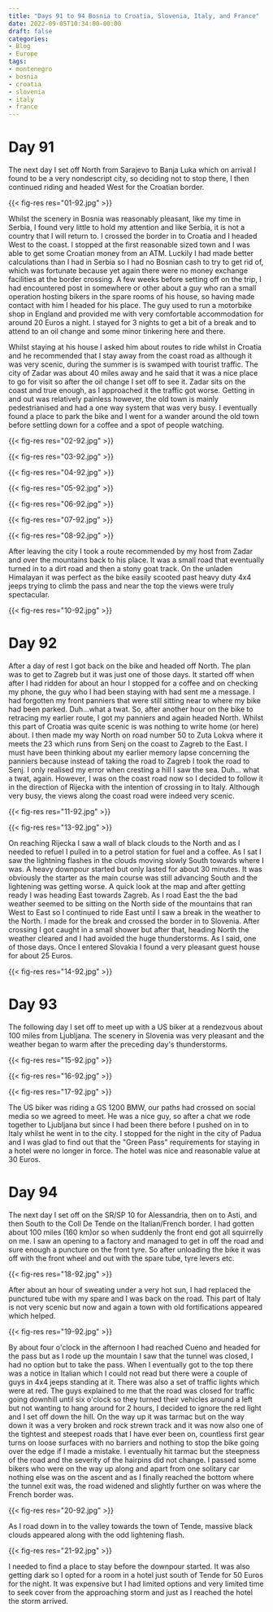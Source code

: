 ```yaml
---
title: "Days 91 to 94 Bosnia to Croatia, Slovenia, Italy, and France"
date: 2022-09-05T10:34:00-00:00
draft: false
categories:
- Blog
- Europe
tags:
- montenegro
- bosnia
- croatia
- slovenia
- italy
- france
---
```


# Day 91

The next day I set off North from Sarajevo to Banja Luka which on arrival I found to be a very nondescript city, so deciding not to stop there, I then continued riding and headed West for the Croatian border.

{{< fig-res res="01-92.jpg" >}}

<!--more-->

Whilst the scenery in Bosnia was reasonably pleasant, like my time in Serbia, I found very little to hold my attention and like Serbia, it is not a country that I will return to. I crossed the border in to Croatia and I headed West to the coast. I stopped at the first reasonable sized town and I was able to get some Croatian money from an ATM. Luckily I had made better calculations than I had in Serbia so I had no Bosnian cash to try to get rid of, which was fortunate because yet again there were no money exchange facilities at the border crossing. A few weeks before setting off on the trip, I had encountered post in somewhere or other about a guy who ran a small operation hosting bikers in the spare rooms of his house, so having made contact with him I headed for his place. The guy used to run a motorbike shop in England and provided me with very comfortable accommodation for around 20 Euros a night. I stayed for 3 nights to get a bit of a break and to attend to an oil change and some minor tinkering here and there. 

Whilst staying at his house I asked him about routes to ride whilst in Croatia and he recommended that I stay away from the coast road as although it was very scenic, during the summer is is swamped with tourist traffic. The city of Zadar was about 40 miles away and he said that it was a nice place to go for visit so after the oil change I set off to see it. Zadar sits on the coast and true enough, as I approached it the traffic got worse. Getting in and out was relatively painless however, the old town is mainly pedestrianised and had a one way system that was very busy. I eventually found a place to park the bike and I went for a wander around the old town before settling down for a coffee and a spot of people watching.

{{< fig-res res="02-92.jpg" >}}

{{< fig-res res="03-92.jpg" >}}

{{< fig-res res="04-92.jpg" >}}

{{< fig-res res="05-92.jpg" >}}

{{< fig-res res="06-92.jpg" >}}

{{< fig-res res="07-92.jpg" >}}

{{< fig-res res="08-92.jpg" >}}

After leaving the city I took a route recommended by my host from Zadar and over the mountains back to his place. It was a small road that eventually turned in to a dirt road and then a stony goat track. On the unladen Himalayan it was perfect as the bike easily scooted past heavy duty 4x4 jeeps trying to climb the pass and near the top the views were truly spectacular.

{{< fig-res res="10-92.jpg" >}}

# Day 92

After a day of rest I got back on the bike and headed off North. The plan was to get to Zagreb but it was just one of those days. It started off when after I had ridden for about an hour I stopped for a coffee and on checking my phone, the guy who I had been staying with had sent me a message. I had forgotten my front panniers that were still sitting near to where my bike had been parked. Duh...what a twat. So, after another hour on the bike to retracing my earlier route, I got my panniers and again headed North. Whilst this part of Croatia was quite scenic is was nothing to write home (or here) about. I then made my way North on road number 50 to Zuta Lokva where it meets the 23 which runs from Senj on the coast to Zagreb to the East. I must have been thinking about my earlier memory lapse concerning the panniers because instead of taking the road to Zagreb I took the road to Senj. I only realised my error when cresting a hill I saw the sea. Duh... what a twat, again. However, I was on the coast road now so I decided to follow it in the direction of Rijecka with the intention of crossing in to Italy. Although very busy, the views along the coast road were indeed very scenic.

{{< fig-res res="11-92.jpg" >}}

{{< fig-res res="13-92.jpg" >}}

On reaching Rijecka I saw a wall of black clouds to the North and as I needed to refuel I pulled in to a petrol station for fuel and a coffee. As I sat I saw the lightning flashes in the clouds moving slowly South towards where I was. A heavy downpour started but only lasted for about 30 minutes. It was obviously the starter as the main course was still advancing South and the lightening was getting worse. A quick look at the map and after getting ready I was heading East towards Zagreb. As I road East the the bad weather seemed to be sitting on the North side of the mountains that ran West to East so I continued to ride East until I saw a break in the weather to the North. I made for the break and crossed the border in to Slovenia. After crossing I got caught in a small shower but after that, heading North the weather cleared and I had avoided the huge thunderstorms. As I said, one of those days. Once I entered Slovakia I found a very pleasant guest house for about 25 Euros.

{{< fig-res res="14-92.jpg" >}}

# Day 93

The following day I set off to meet up with a US biker at a rendezvous about 100 miles from Ljubljana. The scenery in Slovenia was very pleasant and the weather began to warm after the preceding day's thunderstorms. 

{{< fig-res res="15-92.jpg" >}}

{{< fig-res res="16-92.jpg" >}}

{{< fig-res res="17-92.jpg" >}}

The US biker was riding a GS 1200 BMW, our paths had crossed on social media so we agreed to meet. He was a nice guy, so after a chat we rode together to Ljubljana but since I had been there before I pushed on in to Italy whilst he went in to the city. I stopped for the night in the city of Padua and I was glad to find out that the "Green Pass" requirements for staying in a hotel were no longer in force. The hotel was nice and reasonable value at 30 Euros.

# Day 94

The next day I set off on the SR/SP 10 for Alessandria, then on to Asti, and then South to the Coll De Tende on the Italian/French border. I had gotten about 100 miles (160 km)or so when suddenly the front end got all squirrelly on me. I saw an opening to a factory and managed to get in off the road and sure enough a puncture on the front tyre. So after unloading the bike it was off with the front wheel and out with the spare tube, tyre levers etc.

{{< fig-res res="18-92.jpg" >}}

 After about an hour of sweating under a very hot sun, I had replaced the punctured tube with my spare and I was back on the road. This part of Italy is not very scenic but now and again a town with old fortifications appeared which helped. 

{{< fig-res res="19-92.jpg" >}}

By about four o'clock in the afternoon I had reached Cueno and headed for the pass but as I rode up the mountain I saw that the tunnel was closed, I had no option but to take the pass. When I eventually got to the top there was a notice in Italian which I could not read but there were a couple of guys in 4x4 jeeps standing at it. There was also a set of traffic lights which were at red. The guys explained to me that the road was closed for traffic going downhill until six o'clock so they turned their vehicles around a left but not wanting to hang around for 2 hours, I decided to ignore the red light and I set off down the hill. On the way up it was tarmac but on the way down it was a very broken and rock strewn track and it was now also one of the tightest and steepest roads that I have ever been on, countless first gear turns on loose surfaces with no barriers and nothing to stop the bike going over the edge if I made a mistake. I eventually hit tarmac but the steepness of the road and the severity of the hairpins did not change. I passed some bikers who were on the way up along and apart from one solitary car nothing else was on the ascent and as I finally reached the bottom where the tunnel exit was, the road widened and slightly further on was where the French border was. 

{{< fig-res res="20-92.jpg" >}}

As I road down in to the valley towards the town of Tende, massive black clouds appeared along with the odd lightening flash. 

{{< fig-res res="21-92.jpg" >}}

I needed to find a place to stay before the downpour started. It was also getting dark so I opted for a room in a hotel just south of Tende for 50 Euros for the night. It was expensive but I had limited options and very limited time to seek cover from the approaching storm and just as I reached the hotel the storm arrived.

